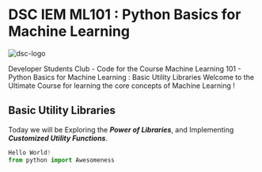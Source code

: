 # **DSC IEM ML101 : Python Basics for Machine Learning**

![dsc-logo](https://raw.githubusercontent.com/divyake/Cysec-Hacktoberfest/dcc84465cfcff73981f8fcb5c8fe3b1710c007e1/assets/logo.svg)

Developer Students Club - Code for the Course Machine Learning 101 - Python Basics for Machine Learning : Basic Utility Libraries
Welcome to the Ultimate Course for learning the core concepts of Machine Learning !

## **Basic Utility Libraries**

Today we will be Exploring the **_Power of Libraries_**, and Implementing **_Customized Utility Functions_**.


```python
Hello World!
from python import Awesomeness
```
